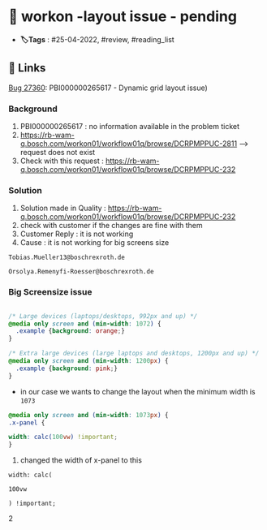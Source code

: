 # 📑 workon -layout issue - pending

- **🏷️Tags** : #25-04-2022, #review, #reading_list

## 🔗 Links
[Bug 27360](https://fe0vmc1007.de.bosch.com/tfs/Workflow/WorkON_Core/_workitems/edit/27360): PBI000000265617 - Dynamic grid layout issue)

###  Background
1. PBI000000265617 : no information available in the problem ticket
2. https://rb-wam-q.bosch.com/workon01/workflow01q/browse/DCRPMPPUC-2811 --> request does not exist
3. Check with this request : https://rb-wam-q.bosch.com/workon01/workflow01q/browse/DCRPMPPUC-232




###  Solution
1. Solution made in Quality : https://rb-wam-q.bosch.com/workon01/workflow01q/browse/DCRPMPPUC-232
2. check with customer if the changes are fine with them
3. Customer Reply : it is not working 
4. Cause : it is not working for big screens size
```
Tobias.Mueller13@boschrexroth.de   

Orsolya.Remenyfi-Roesser@boschrexroth.de 

```


### Big Screensize issue 
```CSS

/* Large devices (laptops/desktops, 992px and up) */
@media only screen and (min-width: 1072) {
  .example {background: orange;}
} 

/* Extra large devices (large laptops and desktops, 1200px and up) */
@media only screen and (min-width: 1200px) {
  .example {background: pink;}
}

```

- in our case we wants to change the layout when the minimum width is `1073`

```CSS
@media only screen and (min-width: 1073px) {
.x-panel {

width: calc(100vw) !important;
}
```

1. changed the width of x-panel to this 
```
width: calc(

100vw

) !important;

```


2 